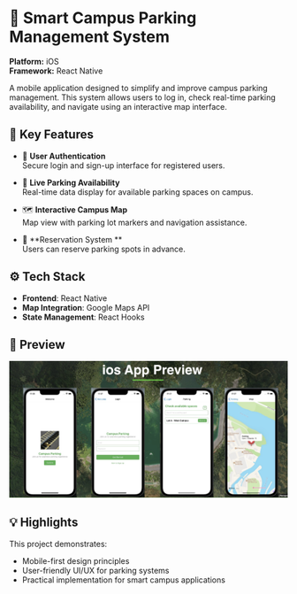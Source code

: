 
# 📱 Smart Campus Parking Management System

**Platform:** iOS  
**Framework:** React Native  

A mobile application designed to simplify and improve campus parking management. This system allows users to log in, check real-time parking availability, and navigate using an interactive map interface.

## 🧩 Key Features

- 🔐 **User Authentication**  
  Secure login and sign-up interface for registered users.

- 🚗 **Live Parking Availability**  
  Real-time data display for available parking spaces on campus.

- 🗺️ **Interactive Campus Map**  
  Map view with parking lot markers and navigation assistance.

- 📅 **Reservation System **  
  Users can reserve parking spots in advance.

## ⚙️ Tech Stack

- **Frontend**: React Native  
- **Map Integration**: Google Maps API  
- **State Management**: React Hooks  

## 🏁 Preview
<img src="https://github.com/nanacode4/ios-notuse/blob/main/src/Screenshot%202025-02-20%20at%2017.34.57.png?raw=true" width="600">

## 💡 Highlights

This project demonstrates:
- Mobile-first design principles
- User-friendly UI/UX for parking systems
- Practical implementation for smart campus applications

